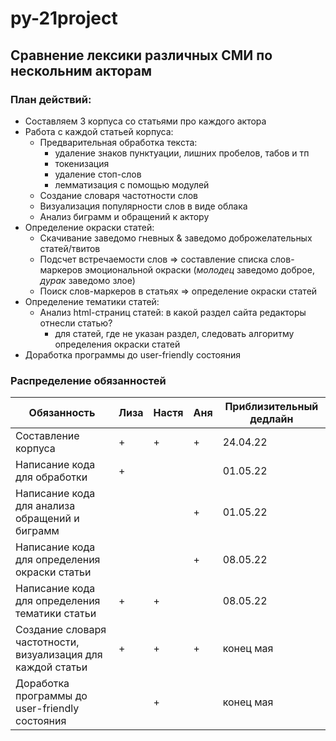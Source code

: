 # py-21project
## Сравнение лексики различных СМИ по нескольним акторам
### План действий:
* Составляем 3 корпуса со статьями про каждого актора
* Работа с каждой статьей корпуса:
    * Предварительная обработка текста: 
         * удаление знаков пунктуации, лишних пробелов, табов и тп
         * токенизация
         * удаление стоп-слов
         * лемматизация с помощью модулей
    * Создание словаря частотности слов
    * Визуализация популярности слов в виде облака
    * Анализ биграмм и обращений к актору
* Определение окраски статей:
    * Скачивание заведомо гневных & заведомо доброжелательных статей/твитов 
    * Подсчет встречаемости слов => составление списка слов-маркеров эмоциональной окраски (_молодец_ заведомо доброе, _дурак_ заведомо злое)
    * Поиск слов-маркеров в статьях => определение окраски статей
* Определение тематики статей:
    * Анализ html-страниц статей: в какой раздел сайта редакторы отнесли статью?
        * для статей, где не указан раздел, следовать алгоритму определения окраски статей
* Доработка программы до user-friendly состояния

### Распределение обязанностей
| Обязанность | Лиза | Настя | Аня | Приблизительный дедлайн |
|-------|----------|----------|----------|----------|
|Составление корпуса|+|+|+|24.04.22|
|Написание кода для обработки|+|||01.05.22|
|Написание кода для анализа обращений и биграмм|||+|01.05.22|
|Написание кода для определения окраски статьи|||+|08.05.22|
|Написание кода для определения тематики статьи|+|+||08.05.22|
|Создание словаря частотности, визуализация для каждой статьи|+|+|+|конец мая|
|Доработка программы до user-friendly состояния||+||конец мая|
